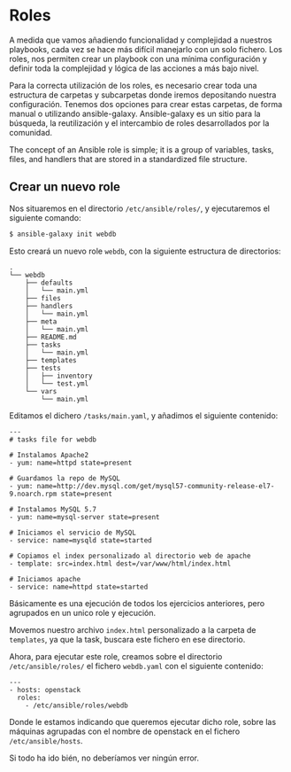 # Roles

A medida que vamos añadiendo funcionalidad y complejidad a nuestros playbooks, cada vez se hace más difícil manejarlo con un solo fichero. Los roles, nos permiten crear un playbook con una mínima configuración y definir toda la complejidad y lógica de las acciones a más bajo nivel.

Para la correcta utilización de los roles, es necesario crear toda una estructura de carpetas y subcarpetas donde iremos depositando nuestra configuración. Tenemos dos opciones para crear estas carpetas, de forma manual o utilizando ansible-galaxy. Ansible-galaxy es un sitio para la búsqueda, la reutilización y el intercambio de roles desarrollados por la comunidad.

The concept of an Ansible role is simple; it is a group of variables, tasks, files, and handlers that are stored in a standardized file structure.

## Crear un nuevo role

Nos situaremos en el directorio `/etc/ansible/roles/`, y ejecutaremos el siguiente comando:
```sh
$ ansible-galaxy init webdb
```

Esto creará un nuevo role `webdb`, con la siguiente estructura de directorios:
```
.
└── webdb
    ├── defaults
    │   └── main.yml
    ├── files
    ├── handlers
    │   └── main.yml
    ├── meta
    │   └── main.yml
    ├── README.md
    ├── tasks
    │   └── main.yml
    ├── templates
    ├── tests
    │   ├── inventory
    │   └── test.yml
    └── vars
        └── main.yml
```

Editamos el dichero `/tasks/main.yaml`, y añadimos el siguiente contenido:
```
---
# tasks file for webdb

# Instalamos Apache2
- yum: name=httpd state=present

# Guardamos la repo de MySQL
- yum: name=http://dev.mysql.com/get/mysql57-community-release-el7-9.noarch.rpm state=present

# Instalamos MySQL 5.7
- yum: name=mysql-server state=present

# Iniciamos el servicio de MySQL
- service: name=mysqld state=started

# Copiamos el index personalizado al directorio web de apache
- template: src=index.html dest=/var/www/html/index.html

# Iniciamos apache
- service: name=httpd state=started
```

Básicamente es una ejecución de todos los ejercicios anteriores, pero agrupados en un unico role y ejecución.

Movemos nuestro archivo `index.html` personalizado a la carpeta de `templates`, ya que la task, buscara este fichero en ese directorio.

Ahora, para ejecutar este role, creamos sobre el directorio `/etc/ansible/roles/` el fichero `webdb.yaml` con el siguiente contenido:
```
---
- hosts: openstack
  roles:
    - /etc/ansible/roles/webdb
```

Donde le estamos indicando que queremos ejecutar dicho role, sobre las máquinas agrupadas con el nombre de openstack en el fichero `/etc/ansible/hosts`.

Si todo ha ido bién, no deberíamos ver ningún error.